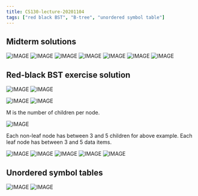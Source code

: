 ```yaml
---
title: CS130-lecture-20201104
tags: ["red black BST", "B-tree", "unordered symbol table"]
---
```


## Midterm solutions

![IMAGE](/notes/35C206F174D6D7EEC10E37F6CAE1329A.jpg)
![IMAGE](/notes/DA5994E27A3AAD3EEBE1388E829BA163.jpg)
![IMAGE](/notes/B81A4306CB89CC5CF9BC6FEC6CD26F7E.jpg)
![IMAGE](/notes/8D05D8D8D537255472562A70F64A7EA1.jpg)
![IMAGE](/notes/DEE449C33D3BADB853C16EA2B1E588A9.jpg)
![IMAGE](/notes/854A04AA5A0BEC3DFCAC5DB1AE1FF57B.jpg)
![IMAGE](/notes/4DC4D63BCF0C3104AB19A3BD0ADB8C95.jpg)

## Red-black BST exercise solution

![IMAGE](/notes/60BC64EB53AD57FDE7A541C3F42882A9.jpg)
![IMAGE](/notes/FDDB9AABBD8EE0F0B8FF0DB5EDBFD590.jpg)

![IMAGE](/notes/F4CF31074E826BCB9B34A7DBCAEE4852.jpg)
![IMAGE](/notes/66749534864456CD12F9E3CA5CEA0D10.jpg)

M is the number of children per node.

![IMAGE](/notes/6B15F7CB67B791616467BD187743117E.jpg)

Each non-leaf node has between 3 and 5 children for above example. Each leaf node has between 3 and 5 data items.

![IMAGE](/notes/12F9D6D89F13A8A3BF8194F7A3846651.jpg)
![IMAGE](/notes/34A92C96CCFEC8665065E1B969A06EDA.jpg)
![IMAGE](/notes/4176601683DF07D6EA0A50B75269D007.jpg)
![IMAGE](/notes/D16C9DF2DBE6C6955B7554D4AB47365D.jpg)
![IMAGE](/notes/C1FA5CED1FD6791735AADB04D5E4149E.jpg)

## Unordered symbol tables

![IMAGE](/notes/F0DEBABF0CC6B7711D15DF9DAC51E60B.jpg)
![IMAGE](/notes/F40427C7778DE8D4783A7EFD05DB62C3.jpg)
